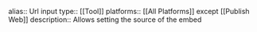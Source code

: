 alias:: Url input
type:: [[Tool]]
platforms:: [[All Platforms]] except [[Publish Web]]
description:: Allows setting the source of the embed
